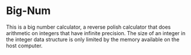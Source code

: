 # Big-Num
This is a big number calculator,  a reverse polish calculator that does arithmetic on integers that have infinite precision. The size of an integer in the integer data structure is only limited by the memory available on the host computer. 
